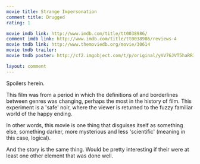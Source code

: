 ```yaml
---
movie title: Strange Impersonation
comment title: Drugged
rating: 1

movie imdb link: http://www.imdb.com/title/tt0038986/
comment imdb link: http://www.imdb.com/title/tt0038986/reviews-4
movie tmdb link: http://www.themoviedb.org/movie/30614
movie tmdb trailer: 
movie tmdb poster: http://cf2.imgobject.com/t/p/original/yVV76JVT5haRR1K1MlktVKA2OF7.jpg

layout: comment
---
```


Spoilers herein.

This film was from a period in which the definitions of and borderlines between genres was changing, perhaps the most in the history of film. This experiment is a 'safe' noir, where the viewer is returned to the fuzzy familiar world of the happy ending.

In other words, this movie is one thing that disguises itself as something else, something darker, more mysterious and less 'scientific' (meaning in this case, logical).

And the story is the same thing. Would be pretty interesting if their were at least one other element that was done well.